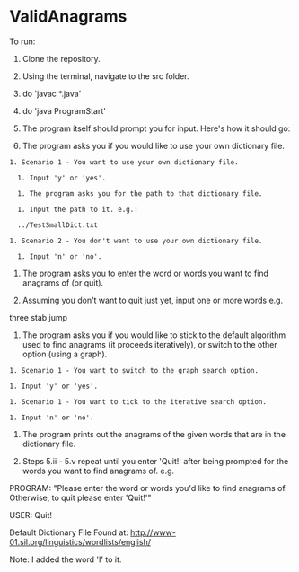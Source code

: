 # ValidAnagrams

To run:

1. Clone the repository.

1. Using the terminal, navigate to the src folder.

1. do 'javac *.java'

1. do 'java ProgramStart'

1. The program itself should prompt you for input. Here's how it should go:

  1. The program asks you if you would like to use your own dictionary file.

    1. Scenario 1 - You want to use your own dictionary file.

      1. Input 'y' or 'yes'.

      1. The program asks you for the path to that dictionary file.

      1. Input the path to it. e.g.:

      ../TestSmallDict.txt

    1. Scenario 2 - You don't want to use your own dictionary file.

      1. Input 'n' or 'no'.

  1. The program asks you to enter the word or words you want to find anagrams of (or quit).

  1. Assuming you don't want to quit just yet, input one or more words e.g.

  three stab jump

  1. The program asks you if you would like to stick to the default algorithm used to find
anagrams (it proceeds iteratively), or switch to the other option (using a graph).

    1. Scenario 1 - You want to switch to the graph search option.

    1. Input 'y' or 'yes'.

    1. Scenario 1 - You want to tick to the iterative search option.

    1. Input 'n' or 'no'.

  1. The program prints out the anagrams of the given words that are in the dictionary file.

  1. Steps 5.ii - 5.v repeat until you enter 'Quit!' after being prompted for the words you want to find anagrams of. e.g.

  PROGRAM: "Please enter the word or words you'd like to find anagrams of. Otherwise, to quit please enter 'Quit!'"

  USER: Quit!


Default Dictionary File Found at:
http://www-01.sil.org/linguistics/wordlists/english/

Note: I added the word 'I' to it.
